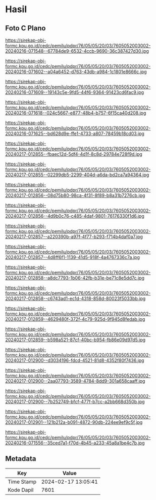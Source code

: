 # Hasil

## Foto C Plano

https://sirekap-obj-formc.kpu.go.id/cedc/pemilu/pdpr/76/05/05/20/03/7605052003002-20240216-071548--67784de9-6532-4ccb-9690-36c387427d30.jpg

https://sirekap-obj-formc.kpu.go.id/cedc/pemilu/pdpr/76/05/05/20/03/7605052003002-20240216-071602--a04a6452-d763-43db-a984-1c1801e8666c.jpg

https://sirekap-obj-formc.kpu.go.id/cedc/pemilu/pdpr/76/05/05/20/03/7605052003002-20240216-071609--19143c5e-9fd5-44f6-9364-91423cd6fac9.jpg

https://sirekap-obj-formc.kpu.go.id/cedc/pemilu/pdpr/76/05/05/20/03/7605052003002-20240216-071618--024c5667-e877-48b4-b757-6f15ca40d208.jpg

https://sirekap-obj-formc.kpu.go.id/cedc/pemilu/pdpr/76/05/05/20/03/7605052003002-20240216-071625--bd628d9e-ffe1-4733-a807-78459b18cd03.jpg

https://sirekap-obj-formc.kpu.go.id/cedc/pemilu/pdpr/76/05/05/20/03/7605052003002-20240217-012855--fbaec12d-5df4-4d1f-8c8d-29784e728f9d.jpg

https://sirekap-obj-formc.kpu.go.id/cedc/pemilu/pdpr/76/05/05/20/03/7605052003002-20240217-012855--02299db5-2299-404d-a6da-bd2ca7a94364.jpg

https://sirekap-obj-formc.kpu.go.id/cedc/pemilu/pdpr/76/05/05/20/03/7605052003002-20240217-012856--08d75b80-98ca-4f31-8f89-b8a31b7276cb.jpg

https://sirekap-obj-formc.kpu.go.id/cedc/pemilu/pdpr/76/05/05/20/03/7605052003002-20240217-012856--4d9b0c76-c485-4daf-9801-76176330f1d6.jpg

https://sirekap-obj-formc.kpu.go.id/cedc/pemilu/pdpr/76/05/05/20/03/7605052003002-20240217-012857--a220390b-a97f-4f77-b293-f714b4daf0a7.jpg

https://sirekap-obj-formc.kpu.go.id/cedc/pemilu/pdpr/76/05/05/20/03/7605052003002-20240217-012857--4d8ff6f1-1139-41d5-918f-4a4767336c7a.jpg

https://sirekap-obj-formc.kpu.go.id/cedc/pemilu/pdpr/76/05/05/20/03/7605052003002-20240217-012858--a8dc7793-1b06-42fb-b31e-be71c8e5dd7c.jpg

https://sirekap-obj-formc.kpu.go.id/cedc/pemilu/pdpr/76/05/05/20/03/7605052003002-20240217-012858--c6743ad1-ec1d-4318-858d-80023f5033bb.jpg

https://sirekap-obj-formc.kpu.go.id/cedc/pemilu/pdpr/76/05/05/20/03/7605052003002-20240217-012859--4629480f-372f-4c79-925d-9f945d8fedab.jpg

https://sirekap-obj-formc.kpu.go.id/cedc/pemilu/pdpr/76/05/05/20/03/7605052003002-20240217-012859--b598a521-87cf-40bc-b954-fb86e09d97d5.jpg

https://sirekap-obj-formc.kpu.go.id/cedc/pemilu/pdpr/76/05/05/20/03/7605052003002-20240217-012900--d3034196-fdcd-4521-81d8-4352f80f7436.jpg

https://sirekap-obj-formc.kpu.go.id/cedc/pemilu/pdpr/76/05/05/20/03/7605052003002-20240217-012900--2aa07793-3589-4784-8dd9-301a658caaff.jpg

https://sirekap-obj-formc.kpu.go.id/cedc/pemilu/pdpr/76/05/05/20/03/7605052003002-20240217-012900--7b252749-bfcf-477f-b7cc-a2bb668d350b.jpg

https://sirekap-obj-formc.kpu.go.id/cedc/pemilu/pdpr/76/05/05/20/03/7605052003002-20240217-012901--121b212a-b091-4872-90db-224ee9ef9c5f.jpg

https://sirekap-obj-formc.kpu.go.id/cedc/pemilu/pdpr/76/05/05/20/03/7605052003002-20240216-071556--35ced7a1-f70d-4b45-a233-45a8a1be4c7b.jpg


## Metadata

| Key        | Value               |
| ---------- | ------------------- |
| Time Stamp | 2024-02-17 13:05:41 |
| Kode Dapil | 7601                |



